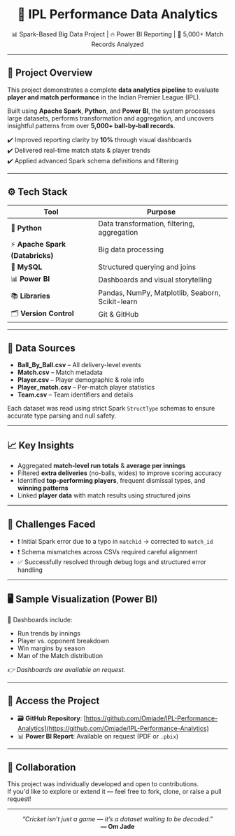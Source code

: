 <h1 align="center">🏏 IPL Performance Data Analytics</h1>
<p align="center">
  📊 Spark-Based Big Data Project | 🔥 Power BI Reporting | 📁 5,000+ Match Records Analyzed
</p>

---

## 📌 Project Overview

This project demonstrates a complete **data analytics pipeline** to evaluate **player and match performance** in the Indian Premier League (IPL).

Built using **Apache Spark**, **Python**, and **Power BI**, the system processes large datasets, performs transformation and aggregation, and uncovers insightful patterns from over **5,000+ ball-by-ball records**.

✔️ Improved reporting clarity by **10%** through visual dashboards  
✔️ Delivered real-time match stats & player trends  
✔️ Applied advanced Spark schema definitions and filtering

---

## ⚙️ Tech Stack

| Tool | Purpose |
|------|---------|
| 🐍 **Python** | Data transformation, filtering, aggregation |
| ⚡ **Apache Spark (Databricks)** | Big data processing |
| 💾 **MySQL** | Structured querying and joins |
| 📊 **Power BI** | Dashboards and visual storytelling |
| 📚 **Libraries** | Pandas, NumPy, Matplotlib, Seaborn, Scikit-learn |
| 🗂️ **Version Control** | Git & GitHub |

---

## 📂 Data Sources

- **Ball_By_Ball.csv** – All delivery-level events  
- **Match.csv** – Match metadata  
- **Player.csv** – Player demographic & role info  
- **Player_match.csv** – Per-match player statistics  
- **Team.csv** – Team identifiers and details

Each dataset was read using strict Spark `StructType` schemas to ensure accurate type parsing and null safety.

---

## 📈 Key Insights

- Aggregated **match-level run totals** & **average per innings**
- Filtered **extra deliveries** (no-balls, wides) to improve scoring accuracy
- Identified **top-performing players**, frequent dismissal types, and **winning patterns**
- Linked **player data** with match results using structured joins

---

## 🧠 Challenges Faced

- ❗ Initial Spark error due to a typo in `matchid` → corrected to `match_id`
- ❗ Schema mismatches across CSVs required careful alignment
- ✅ Successfully resolved through debug logs and structured error handling

---

## 🖥️ Sample Visualization (Power BI)

📌 Dashboards include:
- Run trends by innings  
- Player vs. opponent breakdown  
- Win margins by season  
- Man of the Match distribution

_👉 Dashboards are available on request._

---

## 🔗 Access the Project

- 🗃️ **GitHub Repository**: [https://github.com/Omjade/IPL-Performance-Analytics](https://github.com/Omjade/IPL-Performance-Analytics)  
- 📊 **Power BI Report**: Available on request (PDF or `.pbix`)

---

## 🤝 Collaboration

This project was individually developed and open to contributions.  
If you'd like to explore or extend it — feel free to fork, clone, or raise a pull request!

---

<p align="center">
  <em>“Cricket isn’t just a game — it’s a dataset waiting to be decoded.”</em><br>
  <strong>— Om Jade</strong>
</p>
